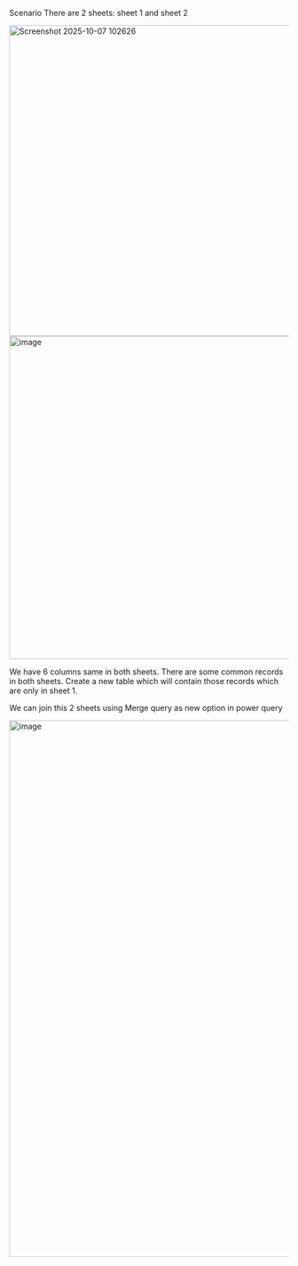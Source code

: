 Scenario
There are 2 sheets: sheet 1 and sheet 2

<img width="1919" height="559" alt="Screenshot 2025-10-07 102626" src="https://github.com/user-attachments/assets/fae9f407-d8b7-475c-a27e-53be4065b45a" />
 <br>
<img width="1918" height="581" alt="image" src="https://github.com/user-attachments/assets/aa584ef0-4c7d-4d1c-8e60-8168f7aff756" />

We have 6 columns same in both sheets. There are some common records in both sheets. Create a new table which will contain those records which are only in sheet 1.

We can join this 2 sheets using Merge query as new option in power query

<img width="1889" height="965" alt="image" src="https://github.com/user-attachments/assets/f67e5cb8-a2d5-4ce6-acac-f369755a7f28" />
